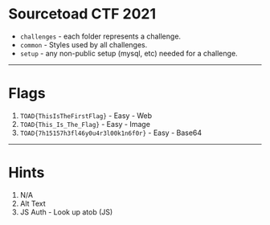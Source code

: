 # Sourcetoad CTF 2021

 * `challenges` - each folder represents a challenge.
 * `common` - Styles used by all challenges.
 * `setup` - any non-public setup (mysql, etc) needed for a challenge.

---
# Flags

 1. `TOAD{ThisIsTheFirstFlag}` - Easy - Web
 2. `TOAD{This_Is_The_Flag}` - Easy - Image
 3. `TOAD{7h15157h3fl46y0u4r3l00k1n6f0r}` - Easy - Base64

---
# Hints
 1. N/A
 2. Alt Text
 3. JS Auth - Look up atob (JS)
